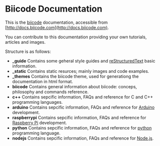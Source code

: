 # Biicode Documentation

This is the [biicode](http://www.biicode.com) documentation, accessible from [http://docs.biicode.com](http://docs.biicode.com).

You can contribute to this documentation providing your own tutorials, articles and images.

Structure is as follows:

* **_guide** Contains some geheral style guides and [reStructuredText](http://docutils.sourceforge.net/rst.html) basic information.
* **_static** Contains static resurces; mainly images and code examples.
* **_themes** Contains the biicode theme, used for generationg the documentation in html format.
* **biicode** Contains general information about biicode: conceps, philosophy and commands reference.
* **c++** Contains sepcific information, FAQs and reference for C and C++ programming languages.
* **arduino** Contains sepcific information, FAQs and reference for [Arduino](http://www.arduino.cc/) development.
* **raspberrypi** Contains sepcific information, FAQs and reference for [Raspberry Pi](http://www.raspberrypi.org/) development.
* **python** Contains sepcific information, FAQs and reference for [python](http://www.python.org/) programming language.
* **nodejs** Contains sepcific information, FAQs and reference for [Node.js](http://nodejs.org/).
